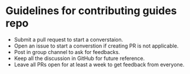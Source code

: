 # Guidelines for contributing guides repo

* Submit a pull request to start a converstaion.
* Open an issue to start a converstion if creating PR is not applicable.
* Post in group channel to ask for feedbacks.
* Keep all the discussion in GitHub for future reference.
* Leave all PRs open for at least a week to get feedback from everyone.
